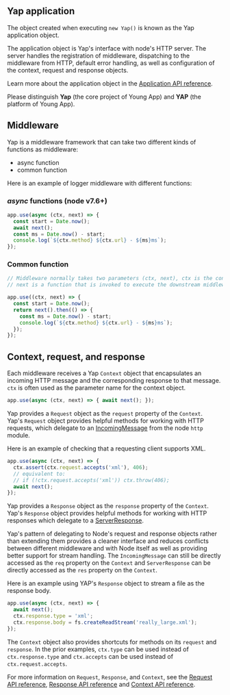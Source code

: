 ## Yap application

The object created when executing `new Yap()` is known as the Yap application object.

The application object is Yap's interface with node's HTTP server. The server handles the registration
of middleware, dispatching to the middleware from HTTP, default error handling, as well as
configuration of the context, request and response objects.

Learn more about the application object in the [Application API reference](docs/api/index.md).

Please distinguish **Yap** (the core project of Young App) and **YAP** (the platform of Young App).

## Middleware

Yap is a middleware framework that can take two different kinds of functions as middleware:

  * async function
  * common function

Here is an example of logger middleware with different functions:

### ___async___ functions (node v7.6+)

```js
app.use(async (ctx, next) => {
  const start = Date.now();
  await next();
  const ms = Date.now() - start;
  console.log(`${ctx.method} ${ctx.url} - ${ms}ms`);
});
```

### Common function

```js
// Middleware normally takes two parameters (ctx, next), ctx is the context for one request,
// next is a function that is invoked to execute the downstream middleware. It returns a Promise with a then function for running code after completion.

app.use((ctx, next) => {
  const start = Date.now();
  return next().then(() => {
    const ms = Date.now() - start;
    console.log(`${ctx.method} ${ctx.url} - ${ms}ms`);
  });
});
```

## Context, request, and response

Each middleware receives a Yap `Context` object that encapsulates an incoming
HTTP message and the corresponding response to that message.  `ctx` is often used
as the parameter name for the context object.

```js
app.use(async (ctx, next) => { await next(); });
```

Yap provides a `Request` object as the `request` property of the `Context`.  
Yap's `Request` object provides helpful methods for working with
HTTP requests, which delegate to an [IncomingMessage](https://nodejs.org/api/http.html#http_class_http_incomingmessage)
from the node `http` module.

Here is an example of checking that a requesting client supports XML.

```js
app.use(async (ctx, next) => {
  ctx.assert(ctx.request.accepts('xml'), 406);
  // equivalent to:
  // if (!ctx.request.accepts('xml')) ctx.throw(406);
  await next();
});
```

Yap provides a `Response` object as the `response` property of the `Context`.  
Yap's `Response` object provides helpful methods for working with
HTTP responses which delegate to a [ServerResponse](https://nodejs.org/api/http.html#http_class_http_serverresponse).  

Yap's pattern of delegating to Node's request and response objects rather than extending them
provides a cleaner interface and reduces conflicts between different middleware and with Node
itself as well as providing better support for stream handling. The `IncomingMessage` can still be
directly accessed as the `req` property on the `Context` and `ServerResponse` can be directly
accessed as the `res` property on the `Context`.

Here is an example using YAP's `Response` object to stream a file as the response body.

```js
app.use(async (ctx, next) => {
  await next();
  ctx.response.type = 'xml';
  ctx.response.body = fs.createReadStream('really_large.xml');
});
```

The `Context` object also provides shortcuts for methods on its `request` and `response`. In the prior
examples, `ctx.type` can be used instead of `ctx.response.type` and `ctx.accepts` can be used
instead of `ctx.request.accepts`.

For more information on `Request`, `Response`, and `Context`, see the [Request API reference](docs/api/request.md),
[Response API reference](docs/api/response.md) and [Context API reference](docs/api/context.md).
